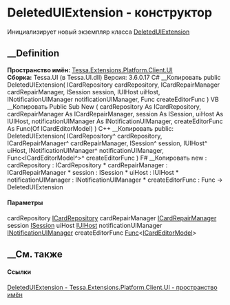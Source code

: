 # DeletedUIExtension - конструктор
Инициализирует новый экземпляр класса
[DeletedUIExtension](T_Tessa_Extensions_Platform_Client_UI_DeletedUIExtension.htm)
##  __Definition
 **Пространство имён:**
[Tessa.Extensions.Platform.Client.UI](N_Tessa_Extensions_Platform_Client_UI.htm)  
 **Сборка:** Tessa.UI (в Tessa.UI.dll) Версия: 3.6.0.17
C# __Копировать
     public DeletedUIExtension(
    	ICardRepository cardRepository,
    	ICardRepairManager cardRepairManager,
    	ISession session,
    	IUIHost uiHost,
    	INotificationUIManager notificationUIManager,
    	Func<ICardEditorModel> createEditorFunc
    )
VB __Копировать
     Public Sub New ( 
    	cardRepository As ICardRepository,
    	cardRepairManager As ICardRepairManager,
    	session As ISession,
    	uiHost As IUIHost,
    	notificationUIManager As INotificationUIManager,
    	createEditorFunc As Func(Of ICardEditorModel)
    )
C++ __Копировать
     public:
    DeletedUIExtension(
    	ICardRepository^ cardRepository, 
    	ICardRepairManager^ cardRepairManager, 
    	ISession^ session, 
    	IUIHost^ uiHost, 
    	INotificationUIManager^ notificationUIManager, 
    	Func<ICardEditorModel^>^ createEditorFunc
    )
F# __Копировать
     new : 
            cardRepository : ICardRepository * 
            cardRepairManager : ICardRepairManager * 
            session : ISession * 
            uiHost : IUIHost * 
            notificationUIManager : INotificationUIManager * 
            createEditorFunc : Func<ICardEditorModel> -> DeletedUIExtension
#### Параметры
cardRepository [ICardRepository](T_Tessa_Cards_ICardRepository.htm)
cardRepairManager [ICardRepairManager](T_Tessa_Cards_ICardRepairManager.htm)
session [ISession](T_Tessa_Platform_Runtime_ISession.htm)
uiHost [IUIHost](T_Tessa_UI_IUIHost.htm)
notificationUIManager
[INotificationUIManager](T_Tessa_UI_Notifications_INotificationUIManager.htm)
createEditorFunc
[Func](https://learn.microsoft.com/dotnet/api/system.func-1)<[ICardEditorModel](T_Tessa_UI_Cards_ICardEditorModel.htm)>
## __См. также
#### Ссылки
[DeletedUIExtension -
](T_Tessa_Extensions_Platform_Client_UI_DeletedUIExtension.htm)
[Tessa.Extensions.Platform.Client.UI - пространство
имён](N_Tessa_Extensions_Platform_Client_UI.htm)
